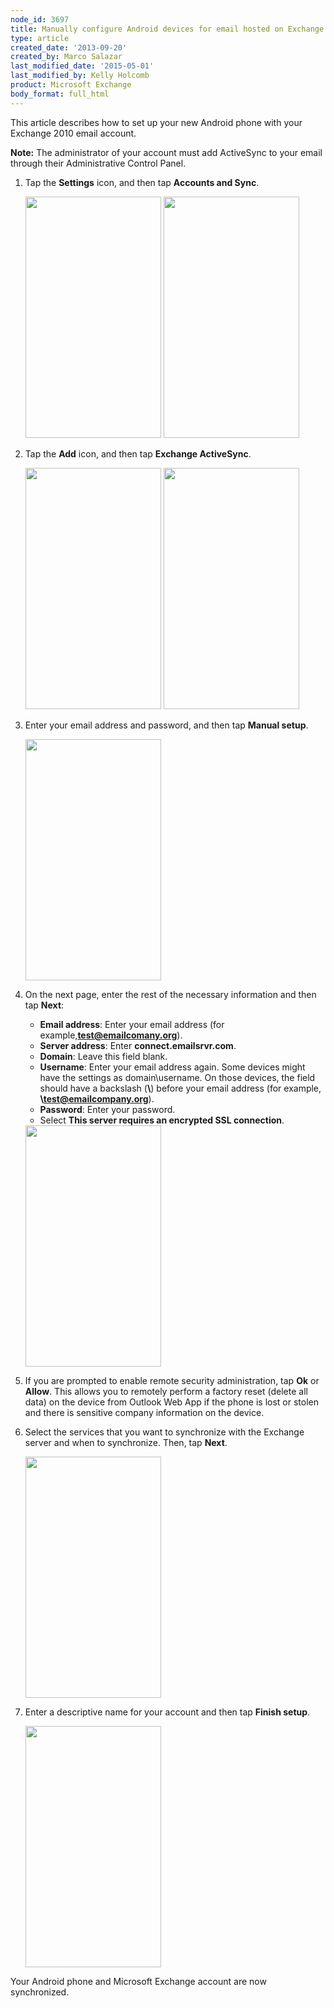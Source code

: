 ```yaml
---
node_id: 3697
title: Manually configure Android devices for email hosted on Exchange 2010
type: article
created_date: '2013-09-20'
created_by: Marco Salazar
last_modified_date: '2015-05-01'
last_modified_by: Kelly Holcomb
product: Microsoft Exchange
body_format: full_html
---
```


This article describes how to set up your new Android phone with your
Exchange 2010 email account.

**Note:** The administrator of your account must add ActiveSync to your
email through their Administrative Control Panel.

1.  Tap the **Settings** icon, and then tap **Accounts and Sync**.

    <img src="https://8026b2e3760e2433679c-fffceaebb8c6ee053c935e8915a3fbe7.ssl.cf2.rackcdn.com/field/image/1.%20Settings.png" width="217" height="386" />
    <img src="https://8026b2e3760e2433679c-fffceaebb8c6ee053c935e8915a3fbe7.ssl.cf2.rackcdn.com/field/image/2.%20Accounts%20and%20Sync.png" width="217" height="386" />

2.  Tap the **Add** icon, and then tap **Exchange ActiveSync**.

    <img src="https://8026b2e3760e2433679c-fffceaebb8c6ee053c935e8915a3fbe7.ssl.cf2.rackcdn.com/field/image/3.%20Add.png" width="217" height="386" />
    <img src="https://8026b2e3760e2433679c-fffceaebb8c6ee053c935e8915a3fbe7.ssl.cf2.rackcdn.com/field/image/4.%20Exchange%20ActiveSync.png" width="217" height="386" />

3.  Enter your email address and password, and then tap **Manual
    setup**.

    <img src="https://8026b2e3760e2433679c-fffceaebb8c6ee053c935e8915a3fbe7.ssl.cf2.rackcdn.com/field/image/5.%20Manual%20Setup.png" width="217" height="386" />

4.  On the next page, enter the rest of the necessary information and
    then tap **Next**:

    -   **Email address**: Enter your email address (for
        example,**test@emailcomany.org**).
    -   **Server address**: Enter **connect.emailsrvr.com**.
    -   **Domain**: Leave this field blank.
    -   **Username**: Enter your email address again.
        Some devices might have the settings as domain\\username. On
        those devices, the field should have a backslash (**\\**) before
        your email address (for example, **\\test@emailcompany.org**).
    -   **Password**: Enter your password.
    -   Select **This server requires an encrypted SSL connection**.

    <img src="https://8026b2e3760e2433679c-fffceaebb8c6ee053c935e8915a3fbe7.ssl.cf2.rackcdn.com/field/image/6.%20Server%20Settings%20Exchange.png" width="217" height="386" />

5.  If you are prompted to enable remote security administration, tap
    **Ok** or **Allow**.
    This allows you to remotely perform a factory reset (delete
    all data) on the device from Outlook Web App if the phone is lost or
    stolen and there is sensitive company information on the device.
6.  Select the services that you want to synchronize with the Exchange
    server and when to synchronize. Then, tap **Next**.

    <img src="https://8026b2e3760e2433679c-fffceaebb8c6ee053c935e8915a3fbe7.ssl.cf2.rackcdn.com/field/image/7.%20Sync%20Options.png" width="217" height="386" />

7.  Enter a descriptive name for your account and then tap **Finish
    setup**.

    <img src="https://8026b2e3760e2433679c-fffceaebb8c6ee053c935e8915a3fbe7.ssl.cf2.rackcdn.com/field/image/8.%20Finalize.png" width="217" height="386" />

Your Android phone and Microsoft Exchange account are now synchronized.

